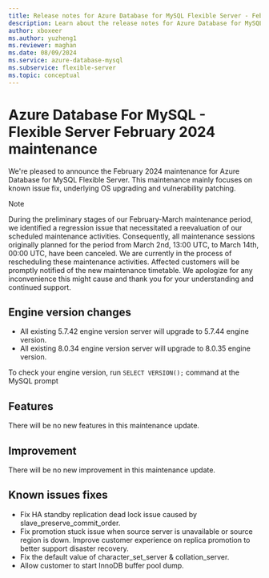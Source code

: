 ```yaml
---
title: Release notes for Azure Database for MySQL Flexible Server - February 2024
description: Learn about the release notes for Azure Database for MySQL Flexible Server February 2024.
author: xboxeer
ms.author: yuzheng1
ms.reviewer: maghan
ms.date: 08/09/2024
ms.service: azure-database-mysql
ms.subservice: flexible-server
ms.topic: conceptual
---
```


# Azure Database For MySQL - Flexible Server February 2024 maintenance

We're pleased to announce the February 2024 maintenance for Azure Database for MySQL Flexible Server. This maintenance mainly focuses on known issue fix, underlying OS upgrading and vulnerability patching.

> [!NOTE]  
> During the preliminary stages of our February-March maintenance period, we identified a regression issue that necessitated a reevaluation of our scheduled maintenance activities. Consequently, all maintenance sessions originally planned for the period from March 2nd, 13:00 UTC, to March 14th, 00:00 UTC, have been canceled. We are currently in the process of rescheduling these maintenance activities. Affected customers will be promptly notified of the new maintenance timetable. We apologize for any inconvenience this might cause and thank you for your understanding and continued support.

## Engine version changes

- All existing 5.7.42 engine version server will upgrade to 5.7.44 engine version.
- All existing 8.0.34 engine version server will upgrade to 8.0.35 engine version.

To check your engine version, run `SELECT VERSION();` command at the MySQL prompt

## Features

There will be no new features in this maintenance update.

## Improvement

There will be no new improvement in this maintenance update.

## Known issues fixes

- Fix HA standby replication dead lock issue caused by slave_preserve_commit_order.
- Fix promotion stuck issue when source server is unavailable or source region is down. Improve customer experience on replica promotion to better support disaster recovery.
- Fix the default value of character_set_server & collation_server.
- Allow customer to start InnoDB buffer pool dump.
